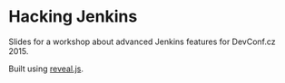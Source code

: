 # Hacking Jenkins

Slides for a workshop about advanced Jenkins features for DevConf.cz 2015.

Built using [reveal.js](https://github.com/hakimel/reveal.js).
